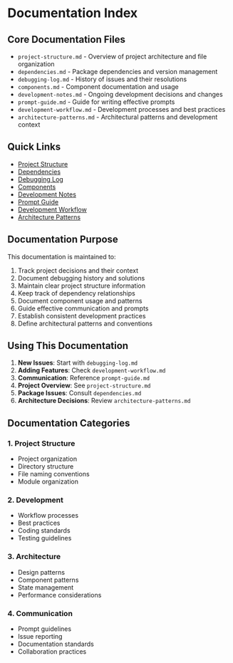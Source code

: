 # Documentation Index

## Core Documentation Files
- `project-structure.md` - Overview of project architecture and file organization
- `dependencies.md` - Package dependencies and version management
- `debugging-log.md` - History of issues and their resolutions
- `components.md` - Component documentation and usage
- `development-notes.md` - Ongoing development decisions and changes
- `prompt-guide.md` - Guide for writing effective prompts
- `development-workflow.md` - Development processes and best practices
- `architecture-patterns.md` - Architectural patterns and development context

## Quick Links
- [Project Structure](./project-structure.md)
- [Dependencies](./dependencies.md)
- [Debugging Log](./debugging-log.md)
- [Components](./components.md)
- [Development Notes](./development-notes.md)
- [Prompt Guide](./prompt-guide.md)
- [Development Workflow](./development-workflow.md)
- [Architecture Patterns](./architecture-patterns.md)

## Documentation Purpose
This documentation is maintained to:
1. Track project decisions and their context
2. Document debugging history and solutions
3. Maintain clear project structure information
4. Keep track of dependency relationships
5. Document component usage and patterns
6. Guide effective communication and prompts
7. Establish consistent development practices
8. Define architectural patterns and conventions

## Using This Documentation
1. **New Issues**: Start with `debugging-log.md`
2. **Adding Features**: Check `development-workflow.md`
3. **Communication**: Reference `prompt-guide.md`
4. **Project Overview**: See `project-structure.md`
5. **Package Issues**: Consult `dependencies.md`
6. **Architecture Decisions**: Review `architecture-patterns.md`

## Documentation Categories

### 1. Project Structure
- Project organization
- Directory structure
- File naming conventions
- Module organization

### 2. Development
- Workflow processes
- Best practices
- Coding standards
- Testing guidelines

### 3. Architecture
- Design patterns
- Component patterns
- State management
- Performance considerations

### 4. Communication
- Prompt guidelines
- Issue reporting
- Documentation standards
- Collaboration practices 